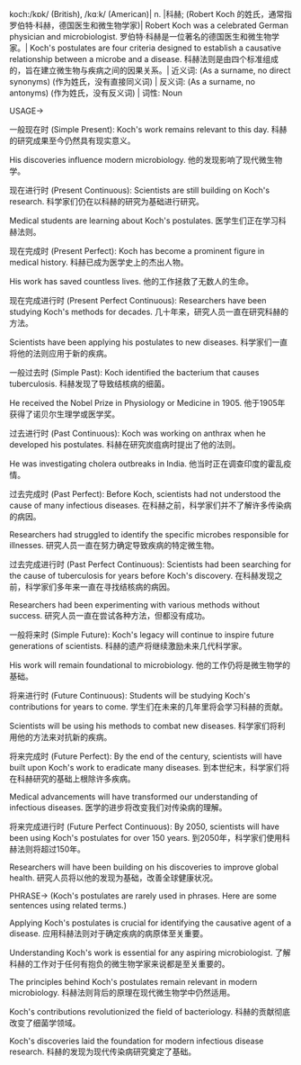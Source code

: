 koch:/kɒk/ (British), /kɑːk/ (American)| n. |科赫; (Robert Koch 的姓氏，通常指罗伯特·科赫，德国医生和微生物学家)| Robert Koch was a celebrated German physician and microbiologist. 罗伯特·科赫是一位著名的德国医生和微生物学家。| Koch's postulates are four criteria designed to establish a causative relationship between a microbe and a disease. 科赫法则是由四个标准组成的，旨在建立微生物与疾病之间的因果关系。| 近义词: (As a surname, no direct synonyms)  (作为姓氏，没有直接同义词) | 反义词:  (As a surname, no antonyms) (作为姓氏，没有反义词) | 词性: Noun


USAGE->

一般现在时 (Simple Present):
Koch's work remains relevant to this day. 科赫的研究成果至今仍然具有现实意义。

His discoveries influence modern microbiology. 他的发现影响了现代微生物学。


现在进行时 (Present Continuous):
Scientists are still building on Koch's research. 科学家们仍在以科赫的研究为基础进行研究。

Medical students are learning about Koch's postulates. 医学生们正在学习科赫法则。


现在完成时 (Present Perfect):
Koch has become a prominent figure in medical history. 科赫已成为医学史上的杰出人物。

His work has saved countless lives. 他的工作拯救了无数人的生命。


现在完成进行时 (Present Perfect Continuous):
Researchers have been studying Koch's methods for decades.  几十年来，研究人员一直在研究科赫的方法。

Scientists have been applying his postulates to new diseases. 科学家们一直将他的法则应用于新的疾病。


一般过去时 (Simple Past):
Koch identified the bacterium that causes tuberculosis. 科赫发现了导致结核病的细菌。

He received the Nobel Prize in Physiology or Medicine in 1905. 他于1905年获得了诺贝尔生理学或医学奖。


过去进行时 (Past Continuous):
Koch was working on anthrax when he developed his postulates. 科赫在研究炭疽病时提出了他的法则。

He was investigating cholera outbreaks in India. 他当时正在调查印度的霍乱疫情。


过去完成时 (Past Perfect):
Before Koch, scientists had not understood the cause of many infectious diseases. 在科赫之前，科学家们并不了解许多传染病的病因。

Researchers had struggled to identify the specific microbes responsible for illnesses. 研究人员一直在努力确定导致疾病的特定微生物。


过去完成进行时 (Past Perfect Continuous):
Scientists had been searching for the cause of tuberculosis for years before Koch's discovery. 在科赫发现之前，科学家们多年来一直在寻找结核病的病因。

Researchers had been experimenting with various methods without success. 研究人员一直在尝试各种方法，但都没有成功。


一般将来时 (Simple Future):
Koch's legacy will continue to inspire future generations of scientists. 科赫的遗产将继续激励未来几代科学家。

His work will remain foundational to microbiology. 他的工作仍将是微生物学的基础。


将来进行时 (Future Continuous):
Students will be studying Koch's contributions for years to come. 学生们在未来的几年里将会学习科赫的贡献。

Scientists will be using his methods to combat new diseases. 科学家们将利用他的方法来对抗新的疾病。


将来完成时 (Future Perfect):
By the end of the century, scientists will have built upon Koch's work to eradicate many diseases. 到本世纪末，科学家们将在科赫研究的基础上根除许多疾病。

Medical advancements will have transformed our understanding of infectious diseases. 医学的进步将改变我们对传染病的理解。


将来完成进行时 (Future Perfect Continuous):
By 2050, scientists will have been using Koch's postulates for over 150 years. 到2050年，科学家们使用科赫法则将超过150年。

Researchers will have been building on his discoveries to improve global health. 研究人员将以他的发现为基础，改善全球健康状况。


PHRASE->
(Koch's postulates are rarely used in phrases. Here are some sentences using related terms.)

Applying Koch's postulates is crucial for identifying the causative agent of a disease. 应用科赫法则对于确定疾病的病原体至关重要。

Understanding Koch's work is essential for any aspiring microbiologist. 了解科赫的工作对于任何有抱负的微生物学家来说都是至关重要的。

The principles behind Koch's postulates remain relevant in modern microbiology. 科赫法则背后的原理在现代微生物学中仍然适用。

Koch's contributions revolutionized the field of bacteriology. 科赫的贡献彻底改变了细菌学领域。

Koch's discoveries laid the foundation for modern infectious disease research. 科赫的发现为现代传染病研究奠定了基础。

